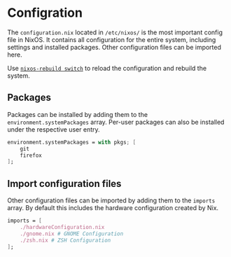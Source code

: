 # Configration
The `configuration.nix` located in `/etc/nixos/` is the most important config file in NixOS. It contains all configuration for the entire system, including settings and installed packages. Other configuration files can be imported here.

Use [`nixos-rebuild switch`](../Commands/nixos-rebuild.md) to reload the configuration and rebuild the system.

## Packages
Packages can be installed by adding them to the `environment.systemPackages` array. Per-user packages can also be installed under the respective user entry.
```nix
environment.systemPackages = with pkgs; [
    git
    firefox
];
```

## Import configuration files
Other configuration files can be imported by adding them to the `imports` array. By default this includes the hardware configuration created by Nix. 
```nix
imports = [
    ./hardwareConfiguration.nix
    ./gnome.nix # GNOME Configuration
    ./zsh.nix # ZSH Configuration
];
```